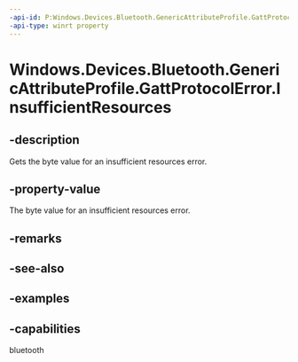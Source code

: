 ```yaml
---
-api-id: P:Windows.Devices.Bluetooth.GenericAttributeProfile.GattProtocolError.InsufficientResources
-api-type: winrt property
---
```


<!-- Property syntax.
public byte InsufficientResources { get; }
-->

# Windows.Devices.Bluetooth.GenericAttributeProfile.GattProtocolError.InsufficientResources

## -description
Gets the byte value for an insufficient resources error.

## -property-value
The byte value for an insufficient resources error.

## -remarks

## -see-also

## -examples


## -capabilities
bluetooth
